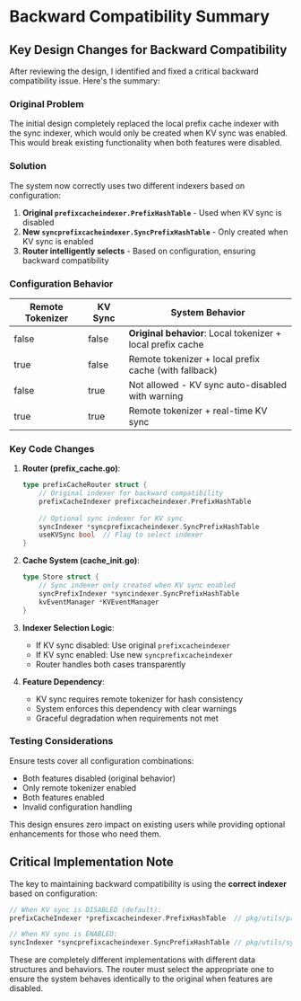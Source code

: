 # Backward Compatibility Summary

## Key Design Changes for Backward Compatibility

After reviewing the design, I identified and fixed a critical backward compatibility issue. Here's the summary:

### Original Problem
The initial design completely replaced the local prefix cache indexer with the sync indexer, which would only be created when KV sync was enabled. This would break existing functionality when both features were disabled.

### Solution
The system now correctly uses two different indexers based on configuration:

1. **Original `prefixcacheindexer.PrefixHashTable`** - Used when KV sync is disabled
2. **New `syncprefixcacheindexer.SyncPrefixHashTable`** - Only created when KV sync is enabled
3. **Router intelligently selects** - Based on configuration, ensuring backward compatibility

### Configuration Behavior

| Remote Tokenizer | KV Sync | System Behavior |
|-----------------|---------|-----------------|
| false | false | **Original behavior**: Local tokenizer + local prefix cache |
| true | false | Remote tokenizer + local prefix cache (with fallback) |
| false | true | Not allowed - KV sync auto-disabled with warning |
| true | true | Remote tokenizer + real-time KV sync |

### Key Code Changes

1. **Router (prefix_cache.go)**:
   ```go
   type prefixCacheRouter struct {
       // Original indexer for backward compatibility
       prefixCacheIndexer prefixcacheindexer.PrefixHashTable
       
       // Optional sync indexer for KV sync
       syncIndexer *syncprefixcacheindexer.SyncPrefixHashTable
       useKVSync bool  // Flag to select indexer
   }
   ```

2. **Cache System (cache_init.go)**:
   ```go
   type Store struct {
       // Sync indexer only created when KV sync enabled
       syncPrefixIndexer *syncindexer.SyncPrefixHashTable
       kvEventManager *KVEventManager
   }
   ```

3. **Indexer Selection Logic**:
   - If KV sync disabled: Use original `prefixcacheindexer`
   - If KV sync enabled: Use new `syncprefixcacheindexer`
   - Router handles both cases transparently

4. **Feature Dependency**:
   - KV sync requires remote tokenizer for hash consistency
   - System enforces this dependency with clear warnings
   - Graceful degradation when requirements not met

### Testing Considerations

Ensure tests cover all configuration combinations:
- Both features disabled (original behavior)
- Only remote tokenizer enabled
- Both features enabled
- Invalid configuration handling

This design ensures zero impact on existing users while providing optional enhancements for those who need them.

## Critical Implementation Note

The key to maintaining backward compatibility is using the **correct indexer** based on configuration:

```go
// When KV sync is DISABLED (default):
prefixCacheIndexer *prefixcacheindexer.PrefixHashTable  // pkg/utils/prefixcacheindexer

// When KV sync is ENABLED:
syncIndexer *syncprefixcacheindexer.SyncPrefixHashTable // pkg/utils/syncprefixcacheindexer
```

These are completely different implementations with different data structures and behaviors. The router must select the appropriate one to ensure the system behaves identically to the original when features are disabled.